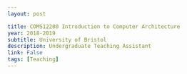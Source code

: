 ```yaml
---
layout: post

title: COMS12200 Introduction to Computer Architecture
year: 2018-2019
subtitle: University of Bristol
description: Undergraduate Teaching Assistant
link: False
tags: [Teaching]
---
```

